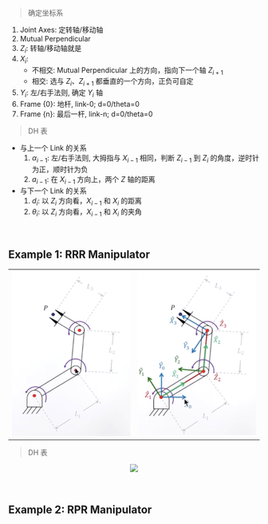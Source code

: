 &emsp;
>确定坐标系
1. Joint Axes: 定转轴/移动轴
2. Mutual Perpendicular
3. $Z_i$: 转轴/移动轴就是
4. $X_i$: 
   - 不相交: Mutual Perpendicular 上的方向，指向下一个轴 $Z_{i+1}$
   - 相交: 选与 $Z_{i}$、$Z_{i+1}$ 都垂直的一个方向，正负可自定
5. $Y_i$: 左/右手法则, 确定 $Y_i$ 轴
6. Frame {0}: 地杆, link-0; d=0/theta=0
7. Frame {n}: 最后一杆, link-n; d=0/theta=0

>DH 表
- 与上一个 Link 的关系
  1. $\alpha_{i-1}$: 左/右手法则, 大拇指与 $X_{i-1}$ 相同，判断 $Z_{i-1}$ 到 $Z_{i}$ 的角度，逆时针为正，顺时针为负
  2.  $a_{i-1}$: 在 $X_{i-1}$ 方向上，两个 $Z$ 轴的距离
- 与下一个 Link 的关系
  1. $d_i$: 以 $Z_i$ 方向看，$X_{i-1}$ 和 $X_{i}$ 的距离
  2. $\theta_i$: 以 $Z_i$ 方向看，$X_{i-1}$ 和 $X_{i}$ 的夹角


&emsp;
## Example 1: RRR Manipulator


<table align=center><tr>
    <td><img src="./imgs/3.4.RRRmnpl.png" width=300 border=0></td>
    <td><img src="./imgs/3.4.RRRmnpl-res.png" width=300 border=0></td>
</tr></table>



>DH 表

<div align=center>
    <image src="imgs/3.4.dh1.png" width=300>
</div>



&emsp;
## Example 2: RPR Manipulator


